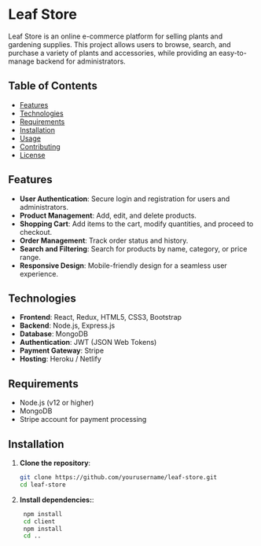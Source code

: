 # Leaf Store

Leaf Store is an online e-commerce platform for selling plants and gardening supplies. This project allows users to browse, search, and purchase a variety of plants and accessories, while providing an easy-to-manage backend for administrators.

## Table of Contents

- [Features](#features)
- [Technologies](#technologies)
- [Requirements](#requirements)
- [Installation](#installation)
- [Usage](#usage)
- [Contributing](#contributing)
- [License](#license)

## Features

- **User Authentication**: Secure login and registration for users and administrators.
- **Product Management**: Add, edit, and delete products.
- **Shopping Cart**: Add items to the cart, modify quantities, and proceed to checkout.
- **Order Management**: Track order status and history.
- **Search and Filtering**: Search for products by name, category, or price range.
- **Responsive Design**: Mobile-friendly design for a seamless user experience.

## Technologies

- **Frontend**: React, Redux, HTML5, CSS3, Bootstrap
- **Backend**: Node.js, Express.js
- **Database**: MongoDB
- **Authentication**: JWT (JSON Web Tokens)
- **Payment Gateway**: Stripe
- **Hosting**: Heroku / Netlify

## Requirements

- Node.js (v12 or higher)
- MongoDB
- Stripe account for payment processing

## Installation

1. **Clone the repository**:
   ```sh
   git clone https://github.com/yourusername/leaf-store.git
   cd leaf-store
   ```

2. **Install dependencies:**:
   ```sh
    npm install
    cd client
    npm install
    cd ..
    ```
